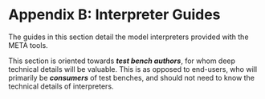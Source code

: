 # Appendix B: Interpreter Guides
The guides in this section detail the model interpreters provided with the META tools.

This section is oriented towards ***test bench authors***, for whom deep technical details will be valuable. This is as opposed to end-users, who will primarily be ***consumers*** of test benches, and should not need to know the technical details of interpreters.
